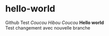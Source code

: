 # hello-world
Github Test
*Coucou Hibou Coucou*
<b>Hello world</b>
<br>Test changement avec nouvelle branche
